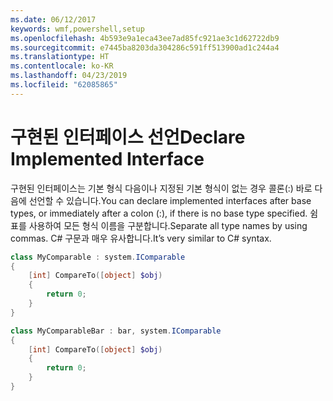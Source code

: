 ```yaml
---
ms.date: 06/12/2017
keywords: wmf,powershell,setup
ms.openlocfilehash: 4b593e9a1eca43ee7ad85fc921ae3c1d62722db9
ms.sourcegitcommit: e7445ba8203da304286c591ff513900ad1c244a4
ms.translationtype: HT
ms.contentlocale: ko-KR
ms.lasthandoff: 04/23/2019
ms.locfileid: "62085865"
---
```

# <a name="declare-implemented-interface"></a><span data-ttu-id="88484-102">구현된 인터페이스 선언</span><span class="sxs-lookup"><span data-stu-id="88484-102">Declare Implemented Interface</span></span>

<span data-ttu-id="88484-103">구현된 인터페이스는 기본 형식 다음이나 지정된 기본 형식이 없는 경우 콜론(:) 바로 다음에 선언할 수 있습니다.</span><span class="sxs-lookup"><span data-stu-id="88484-103">You can declare implemented interfaces after base types, or immediately after a colon (:), if there is no base type specified.</span></span> <span data-ttu-id="88484-104">쉼표를 사용하여 모든 형식 이름을 구분합니다.</span><span class="sxs-lookup"><span data-stu-id="88484-104">Separate all type names by using commas.</span></span> <span data-ttu-id="88484-105">C# 구문과 매우 유사합니다.</span><span class="sxs-lookup"><span data-stu-id="88484-105">It’s very similar to C# syntax.</span></span>

```powershell
class MyComparable : system.IComparable
{
    [int] CompareTo([object] $obj)
    {
        return 0;
    }
}

class MyComparableBar : bar, system.IComparable
{
    [int] CompareTo([object] $obj)
    {
        return 0;
    }
}
```
